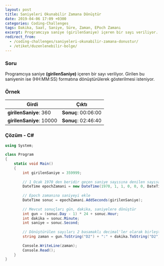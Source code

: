 ```yaml
---
layout: post
title: Saniyeleri Okunabilir Zamana Dönüştür
date: 2019-04-06 17:09 +0300
categories: Coding-Challenges
tags: Dakika, Saat, Saniye, Süre, Zaman, EPoch Zamanı
excerpt: Programcıya saniye (girilenSaniye) içeren bir sayı veriliyor. Girilen bu saniyenin ise (HH:MM:SS) formatına dönüştürülerek gösterilmesi isteniyor.
redirect_from:
  - /coding-challenges/saniyeleri-okunabilir-zamana-donustur/ 
  - /etiket/duzenlenebilir-bolge/
---
```

### Soru
Programcıya saniye **(girilenSaniye)** içeren bir sayı veriliyor. Girilen bu saniyenin ise (HH:MM:SS) formatına dönüştürülerek gösterilmesi isteniyor.

### Örnek

| Girdi                    | Çıktı               |
|--------------------------|---------------------|
| **girilenSaniye**: 360   | **Sonuç**: 00:06:00 |
| **girilenSaniye**: 10000 | **Sonuç**: 02:46:40 |

### Çözüm - C#
```csharp
using System;
 
class Program
{
    static void Main()
    {
        int girilenSaniye = 359999;
 
        // 1 Ocak 1970 den beridir geçen saniye sayısına denilen sayısal veri tipine Epoch/Unix zamanı denmekte 
        DateTime epochZamani = new DateTime(1970, 1, 1, 0, 0, 0, DateTimeKind.Utc);
 
        // Epoch zamanına saniyeyi ekle
        DateTime sonuc = epochZamani.AddSeconds(girilenSaniye);
 
        // Mevcut sonuçları gün, dakika, saniyelere dönüştür
        int gun = (sonuc.Day - 1) * 24 + sonuc.Hour;
        int dakika = sonuc.Minute;
        int saniye = sonuc.Second;
 
        // Dönüştürülen sayıları 2 basamaklı decimal'ler olarak birleştir
        string zaman = gun.ToString("D2") + ":" + dakika.ToString("D2") + ":" + saniye.ToString("D2");
 
        Console.WriteLine(zaman);
        Console.Read();
    }
}
```